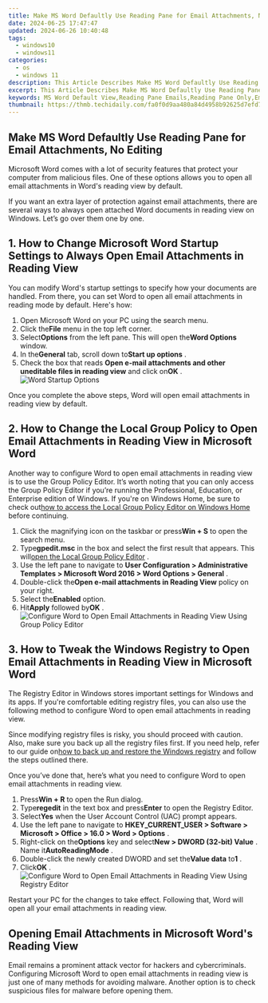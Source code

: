 ```yaml
---
title: Make MS Word Defaultly Use Reading Pane for Email Attachments, No Editing
date: 2024-06-25 17:47:47
updated: 2024-06-26 10:40:48
tags:
  - windows10
  - windows11
categories:
  - os
  - windows 11
description: This Article Describes Make MS Word Defaultly Use Reading Pane for Email Attachments, No Editing
excerpt: This Article Describes Make MS Word Defaultly Use Reading Pane for Email Attachments, No Editing
keywords: MS Word Default View,Reading Pane Emails,Reading Pane Only,Email Attachment Display,Avoid Editing PDFs,Quick Access Attachments,No Editing Feature,Word Default Reading Pane Email,Use Reading Pane Attachments,No Editing MS Word PDFs,Quick Access Attachments Only,Reading Pane Email View,Directly Show Attachments,Avoid Editing in MS Word
thumbnail: https://thmb.techidaily.com/fa0f0d9aa480a84d4958b92625d7efd743147dd9e7afea427f137746eefc2011.png
---
```


## Make MS Word Defaultly Use Reading Pane for Email Attachments, No Editing

 Microsoft Word comes with a lot of security features that protect your computer from malicious files. One of these options allows you to open all email attachments in Word's reading view by default.

 If you want an extra layer of protection against email attachments, there are several ways to always open attached Word documents in reading view on Windows. Let’s go over them one by one.

## 1\. How to Change Microsoft Word Startup Settings to Always Open Email Attachments in Reading View

 You can modify Word's startup settings to specify how your documents are handled. From there, you can set Word to open all email attachments in reading mode by default. Here's how:

1. Open Microsoft Word on your PC using the search menu.
2. Click the**File** menu in the top left corner.
3. Select**Options** from the left pane. This will open the**Word Options** window.
4. In the**General** tab, scroll down to**Start up options** .
5. Check the box that reads **Open e-mail attachments and other uneditable files in reading view** and click on**OK** .  
![Word Startup Options](https://static1.makeuseofimages.com/wordpress/wp-content/uploads/2022/10/Word-Startup-Options.jpg)

 Once you complete the above steps, Word will open email attachments in reading view by default.

## 2\. How to Change the Local Group Policy to Open Email Attachments in Reading View in Microsoft Word

 Another way to configure Word to open email attachments in reading view is to use the Group Policy Editor. It’s worth noting that you can only access the Group Policy Editor if you’re running the Professional, Education, or Enterprise edition of Windows. If you're on Windows Home, be sure to check out[how to access the Local Group Policy Editor on Windows Home](https://www.makeuseof.com/tag/access-group-policy-editor-even-windows-home-settings-try/) before continuing.

1. Click the magnifying icon on the taskbar or press**Win + S** to open the search menu.
2. Type**gpedit.msc** in the box and select the first result that appears. This will[open the Local Group Policy Editor](https://www.makeuseof.com/tag/open-local-group-policy-editor-windows/) .
3. Use the left pane to navigate to **User Configuration > Administrative Templates > Microsoft Word 2016 > Word Options > General** .
4. Double-click the**Open e-mail attachments in Reading View** policy on your right.
5. Select the**Enabled** option.
6. Hit**Apply** followed by**OK** .  
![Configure Word to Open Email Attachments in Reading View Using Group Policy Editor](https://static1.makeuseofimages.com/wordpress/wp-content/uploads/2022/10/Configure-Word-to-Open-Email-Attachments-in-Reading-View-Using-Group-Policy-Editor.jpg)

## 3\. How to Tweak the Windows Registry to Open Email Attachments in Reading View in Microsoft Word

 The Registry Editor in Windows stores important settings for Windows and its apps. If you're comfortable editing registry files, you can also use the following method to configure Word to open email attachments in reading view.

 Since modifying registry files is risky, you should proceed with caution. Also, make sure you back up all the registry files first. If you need help, refer to our guide on[how to back up and restore the Windows registry](https://www.makeuseof.com/tag/backup-restore-windows-registry/) and follow the steps outlined there.

 Once you’ve done that, here’s what you need to configure Word to open email attachments in reading view.

1. Press**Win + R** to open the Run dialog.
2. Type**regedit** in the text box and press**Enter** to open the Registry Editor.
3. Select**Yes** when the User Account Control (UAC) prompt appears.
4. Use the left pane to navigate to **HKEY\_CURRENT\_USER > Software > Microsoft > Office > 16.0 > Word > Options** .
5. Right-click on the**Options** key and select**New > DWORD (32-bit) Value** . Name it**AutoReadingMode** .
6. Double-click the newly created DWORD and set the**Value data** to**1** .
7. Click**OK** .  
![Configure Word to Open Email Attachments in Reading View Using Registry Editor](https://static1.makeuseofimages.com/wordpress/wp-content/uploads/2022/10/Configure-Word-to-Open-Email-Attachments-in-Reading-View-Using-Registry-Editor.jpg)

 Restart your PC for the changes to take effect. Following that, Word will open all your email attachments in reading view.

## Opening Email Attachments in Microsoft Word's Reading View

 Email remains a prominent attack vector for hackers and cybercriminals. Configuring Microsoft Word to open email attachments in reading view is just one of many methods for avoiding malware. Another option is to check suspicious files for malware before opening them.


<ins class="adsbygoogle"
     style="display:block"
     data-ad-format="autorelaxed"
     data-ad-client="ca-pub-7571918770474297"
     data-ad-slot="1223367746"></ins>



<ins class="adsbygoogle"
     style="display:block"
     data-ad-client="ca-pub-7571918770474297"
     data-ad-slot="8358498916"
     data-ad-format="auto"
     data-full-width-responsive="true"></ins>
